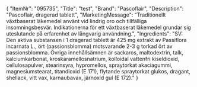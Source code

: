 {
  "ItemNr": "095735",
  "Title": "test",
  "Brand": "Pascoflair",
  "Description": "Pascoflair, dragerad tablett",
  "MarketingMessage": "Traditionellt växtbaserat läkemedel använt vid lindrig oro och tillfälliga insomningsbesvär. Indikationerna för ett växtbaserat läkemedel grundar sig uteslutande på erfarenhet av långvarig användning.",
  "Ingredients": "SV: Den aktiva substansen i 1 dragerad tablett är 425 mg extrakt av Passiflora incarnata L., ört (passionsblomma) motsvarande 2-3 g torkad ört av passionsblomma. Övriga innehållsämnen är sackaros, maltodextrin, talk, kalciumkarbonat, kroskaramellosnatrium, kolloidal vattenfri kiseldioxid, cellulosapulver, stearinsyra, hypromellos, spraytorkat akaciagummi, magnesiumstearat, titandioxid (E 171), flytande spraytorkat glukos, dragant, shellack, vitt vax, karnaubavax, järnoxid gul (E 172)."
}